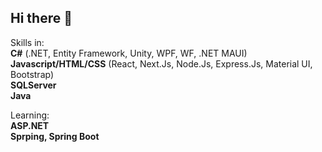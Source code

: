 ## Hi there 👋
  
Skills in:   
**C#** (.NET, Entity Framework, Unity, WPF, WF, .NET MAUI)  
**Javascript/HTML/CSS** (React, Next.Js, Node.Js, Express.Js, Material UI, Bootstrap)  
**SQLServer**  
**Java**  
  
Learning:  
**ASP.NET**  
**Sprping, Spring Boot**  
